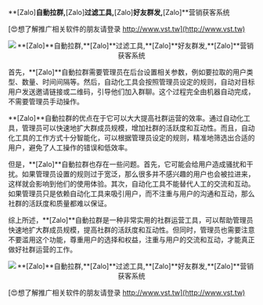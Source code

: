 **[Zalo]**自動拉群,**[Zalo]**过滤工具,**[Zalo]**好友群发,**[Zalo]**营销获客系统

[😍想了解推广相关软件的朋友请登录 http://www.vst.tw](http://www.vst.tw)

 <center><img src="https://vst.tw/MP4/tuiguang/png/2.png" alt="**[Zalo]**自動拉群,**[Zalo]**过滤工具,**[Zalo]**好友群发,**[Zalo]**营销获客系统"></center>

首先，**[Zalo]**自動拉群需要管理员在后台设置相关参数，例如要拉取的用户类型、数量、时间间隔等。然后，自动化工具会按照管理员设定的规则，自动对目标用户发送邀请链接或二维码，引导他们加入群聊。这个过程完全由机器自动完成，不需要管理员手动操作。

**[Zalo]**自動拉群的优点在于它可以大大提高社群运营的效率。通过自动化工具，管理员可以快速地扩大群成员规模，增加社群的活跃度和互动性。而且，自动化工具的工作方式十分智能化，可以根据管理员设定的规则，精准地筛选出合适的用户，避免了人工操作的错误和低效率。

但是，**[Zalo]**自動拉群也存在一些问题。首先，它可能会给用户造成骚扰和干扰。如果管理员设置的规则过于宽泛，那么很多并不感兴趣的用户也会被拉进来，这样就会影响到他们的使用体验。其次，自动化工具不能替代人工的交流和互动。如果管理员只是依赖自动化工具来吸引用户，而不注重与用户的沟通和互动，那么社群的活跃度和质量都难以保证。

综上所述，**[Zalo]**自動拉群是一种非常实用的社群运营工具，可以帮助管理员快速地扩大群成员规模，提高社群的活跃度和互动性。但同时，管理员也需要注意不要滥用这个功能，尊重用户的选择和权益，注重与用户的交流和互动，才能真正做好社群运营的工作。

 <center><img src="https://vst.tw/MP4/tuiguang/png/0.png" alt="**[Zalo]**自動拉群,**[Zalo]**过滤工具,**[Zalo]**好友群发,**[Zalo]**营销获客系统"></center>

[😍想了解推广相关软件的朋友请登录 http://www.vst.tw](http://www.vst.tw)



